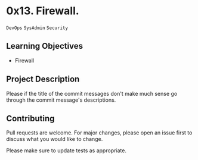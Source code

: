 # 0x13. Firewall.
``DevOps`` ``SysAdmin`` ``Security``

## Learning Objectives

- Firewall

## Project Description

Please if the title of the commit messages don't make much sense go through the commit message's descriptions.

## Contributing
Pull requests are welcome. For major changes, please open an issue first to discuss what you would like to change.

Please make sure to update tests as appropriate.
